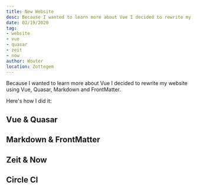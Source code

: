 ```yaml
---
title: New Website
desc: Because I wanted to learn more about Vue I decided to rewrite my website using Vue, Quasar, Markdown and FrontMatter.
date: 02/19/2020
tag:
- website
- vue
- quasar
- zeit
- now
author: Wouter
location: Zottegem
---
```


Because I wanted to learn more about Vue I decided to rewrite my website using Vue, Quasar, Markdown and FrontMatter.

Here's how I did it:

## Vue & Quasar


## Markdown & FrontMatter


## Zeit & Now


## Circle CI
